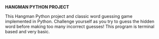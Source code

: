 **HANGMAN PYTHON PROJECT**


This Hangman Python project and classic word guessing game implemented in Python. Challenge yourself as you try to guess the hidden word before making too many incorrect guesses! This program is terminal based and very basic.
